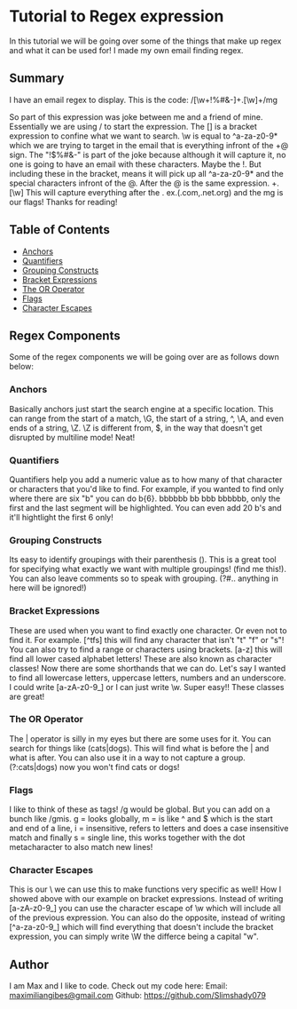 # Tutorial to Regex expression

In this tutorial we will be going over some of the things that make up regex and what it can be used for! I made my own email finding regex.

## Summary

I have an email regex to display.
This is the code: /[\w\+!$%#&-]+@[\w\+!$%#&-]+\.[\w]+/mg

So part of this expression was joke between me and a friend of mine. Essentially we are using / to start the expression. The [] is a bracket expression to confine what we want to search. \w is equal to ^a-za-z0-9* which we are trying to target in the email that is everything infront of the +@ sign. The "!$%#&-" is part of the joke because although it will capture it, no one is going to have an email with these characters. Maybe the !. But including these in the bracket, means it will pick up all ^a-za-z0-9* and the special characters infront of the @. After the @ is the same expression. +\.[\w] This will capture everything after the . ex.(.com,.net.org) and the mg is our flags! Thanks for reading!

## Table of Contents

- [Anchors](#anchors)
- [Quantifiers](#quantifiers)
- [Grouping Constructs](#grouping-constructs)
- [Bracket Expressions](#bracket-expressions)
- [The OR Operator](#the-or-operator)
- [Flags](#flags)
- [Character Escapes](#character-escapes)

## Regex Components

Some of the regex components we will be going over are as follows down below:

### Anchors

Basically anchors just start the search engine at a specific location. This can range from the start of a match, \G, the start of a string, ^, \A, and even ends of a string, \Z. \Z is different from, $, in the way that doesn't get disrupted by multiline mode! Neat!

### Quantifiers

Quantifiers help you add a numeric value as to how many of that character or characters that you'd like to find. For example, if you wanted to find only where there are six "b" you can do b{6}. bbbbbb bb bbb bbbbbb, only the first and the last segment will be highlighted. You can even add 20 b's and it'll hightlight the first 6 only!

### Grouping Constructs

Its easy to identify groupings with their parenthesis (). This is a great tool for specifying what exactly we want with multiple groupings! (find me this!). You can also leave comments so to speak with grouping. (?#.. anything in here will be ignored!)

### Bracket Expressions

These are used when you want to find exactly one character. Or even not to find it. For example. [^tfs] this will find any character that isn't "t" "f" or "s"! You can also try to find a range or characters using brackets. [a-z] this will find all lower cased alphabet letters! These are also known as character classes! Now there are some shorthands that we can do. Let's say I wanted to find all lowercase letters, uppercase letters, numbers and an underscore. I could write [a-zA-z0-9_] or I can just write \w.
Super easy!! These classes are great!

### The OR Operator

The | operator is silly in my eyes but there are some uses for it. You can search for things like (cats|dogs). This will find what is before the | and what is after. You can also use it in a way to not capture a group. (?:cats|dogs) now you won't find cats or dogs!

### Flags

I like to think of these as tags! /g would be global. But you can add on a bunch like
/gmis. g = looks globally, m = is like ^ and $ which is the start and end of a line, i = insensitive, refers to letters and does a case insensitive match and finally s = single line, this works together with the dot metacharacter to also match new lines!

### Character Escapes

This is our \ we can use this to make functions very specific as well! How I showed above with our example on bracket expressions. Instead of writing [a-zA-z0-9_] you can use the character escape of \w which will include all of the previous expression. You can also do the opposite, instead of writing [^a-za-z0-9_] which will find everything that doesn't include the bracket expression, you can simply write \W the differce being a capital "w".

## Author

I am Max and I like to code. Check out my code here:
Email: maximiliangibes@gmail.com
Github: https://github.com/Slimshady079
